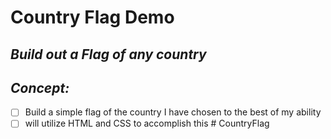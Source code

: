 # Country Flag Demo

## *Build out a Flag of any country* 

## *Concept:*
<!-- - this is a bullet -->
- [ ] Build a simple flag of the country I have chosen to the best of my ability
- [ ] will utilize HTML and CSS to accomplish this # CountryFlag
